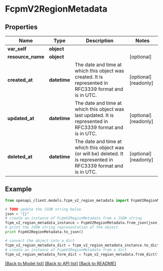 # FcpmV2RegionMetadata


## Properties
Name | Type | Description | Notes
------------ | ------------- | ------------- | -------------
**var_self** | **object** |  | 
**resource_name** | **object** |  | [optional] 
**created_at** | **datetime** | The date and time at which this object was created. It is represented in RFC3339 format and is in UTC. | [optional] [readonly] 
**updated_at** | **datetime** | The date and time at which this object was last updated. It is represented in RFC3339 format and is in UTC. | [optional] [readonly] 
**deleted_at** | **datetime** | The date and time at which this object was (or will be) deleted. It is represented in RFC3339 format and is in UTC. | [optional] [readonly] 

## Example

```python
from openapi_client.models.fcpm_v2_region_metadata import FcpmV2RegionMetadata

# TODO update the JSON string below
json = "{}"
# create an instance of FcpmV2RegionMetadata from a JSON string
fcpm_v2_region_metadata_instance = FcpmV2RegionMetadata.from_json(json)
# print the JSON string representation of the object
print FcpmV2RegionMetadata.to_json()

# convert the object into a dict
fcpm_v2_region_metadata_dict = fcpm_v2_region_metadata_instance.to_dict()
# create an instance of FcpmV2RegionMetadata from a dict
fcpm_v2_region_metadata_form_dict = fcpm_v2_region_metadata.from_dict(fcpm_v2_region_metadata_dict)
```
[[Back to Model list]](../ccloud/README.md#documentation-for-models) [[Back to API list]](../ccloud/README.md#documentation-for-api-endpoints) [[Back to README]](../ccloud/README.md)


